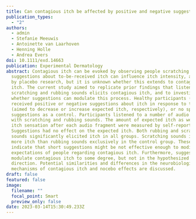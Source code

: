 ```yaml
---
title: Can contagious itch be affected by positive and negative suggestions?
publication_types:
  - "2"
authors:
  - admin
  - Stefanie Meeuwis
  - Antoinette van Laarhoven
  - Henning Holle
  - Andrea Evers
doi: 10.1111/exd.14663
publication: Experimental Dermatology
abstract: Contagious itch can be evoked by observing people scratching. Verbal
  suggestions about to-be-received itch can influence itch intensity, as shown
  by placebo research, but it is unknown whether this extends to contagious
  itch. The current study aimed to replicate prior findings that listening to
  scratching and rubbing sounds elicits contagious itch, and to investigate
  whether suggestions can modulate this process. Healthy participants (n = 140)
  received positive or negative suggestions about itch in response to the sounds
  (aimed to decrease or increase expected itch, respectively), or no specific
  suggestions as a control. Participants listened to a number of audio fragments
  with scratching and rubbing sounds. The amount of expected itch as well as
  itch sensation after each audio fragment were measured by self-report.
  Suggestions had no effect on the expected itch. Both rubbing and scratching
  sounds significantly elicited itch in all groups. Scratching sounds induced
  more itch than rubbing sounds exclusively in the control group. These findings
  indicate that short suggestions might be not effective enough to modify the
  expectations of people regarding contagious itch. Furthermore, suggestions
  modulate contagious itch to some degree, but not in the hypothesized
  direction. Potential similarities and differences in the neurobiological
  mechanisms of contagious itch and nocebo effects are discussed.
draft: false
featured: false
image:
  filename: ""
  focal_point: Smart
  preview_only: false
date: 2023-03-14T15:30:49.233Z
---
```

